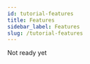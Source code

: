 ```yaml
---
id: tutorial-features
title: Features
sidebar_label: Features
slug: /tutorial-features
---
```


Not ready yet
